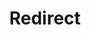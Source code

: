 ﻿---
layout: src/layouts/Redirect.astro
title: Redirect
redirect: https://octopus.com/docs/deployments/databases/sql-server/dacpac
pubDate:  2023-01-01
navSearch: false
navSitemap: false
navMenu: false
---
